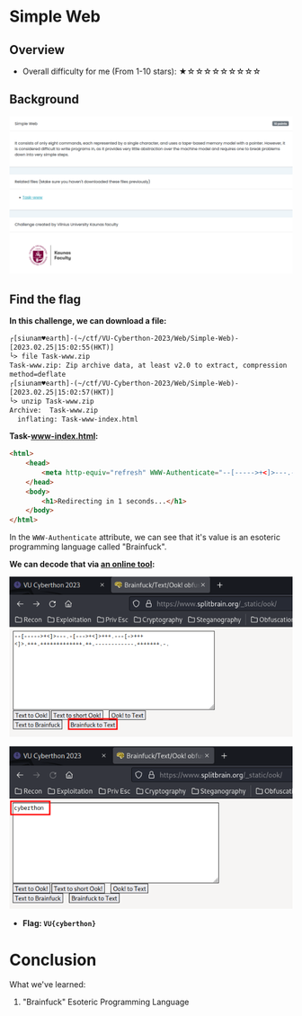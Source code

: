 # Simple Web

## Overview

- Overall difficulty for me (From 1-10 stars): ★☆☆☆☆☆☆☆☆☆

## Background

![](https://github.com/siunam321/CTF-Writeups/blob/main/VU-Cyberthon-2023/images/Pasted%20image%2020230225150318.png)

## Find the flag

**In this challenge, we can download a file:**
```shell
┌[siunam♥earth]-(~/ctf/VU-Cyberthon-2023/Web/Simple-Web)-[2023.02.25|15:02:55(HKT)]
└> file Task-www.zip 
Task-www.zip: Zip archive data, at least v2.0 to extract, compression method=deflate
┌[siunam♥earth]-(~/ctf/VU-Cyberthon-2023/Web/Simple-Web)-[2023.02.25|15:02:57(HKT)]
└> unzip Task-www.zip              
Archive:  Task-www.zip
  inflating: Task-www-index.html
```

**Task-www-index.html:**
```html
<html>
    <head>
        <meta http-equiv="refresh" WWW-Authenticate="--[----->+<]>---.-[--->+<]>+++.---[->+++<]>.+++.+++++++++++++.++.------------.+++++++.-." sop="WWW-Authenticate in esoteric programming language" content="1;url=https://www.cyberthon.lt/">
    </head>
    <body>
        <h1>Redirecting in 1 seconds...</h1>
    </body>
</html>
```

In the `WWW-Authenticate` attribute, we can see that it's value is an esoteric programming language called "Brainfuck".

**We can decode that via [an online tool](https://www.splitbrain.org/_static/ook/):**

![](https://github.com/siunam321/CTF-Writeups/blob/main/VU-Cyberthon-2023/images/Pasted%20image%2020230225150515.png)

![](https://github.com/siunam321/CTF-Writeups/blob/main/VU-Cyberthon-2023/images/Pasted%20image%2020230225150522.png)

- **Flag: `VU{cyberthon}`**

# Conclusion

What we've learned:

1. "Brainfuck" Esoteric Programming Language